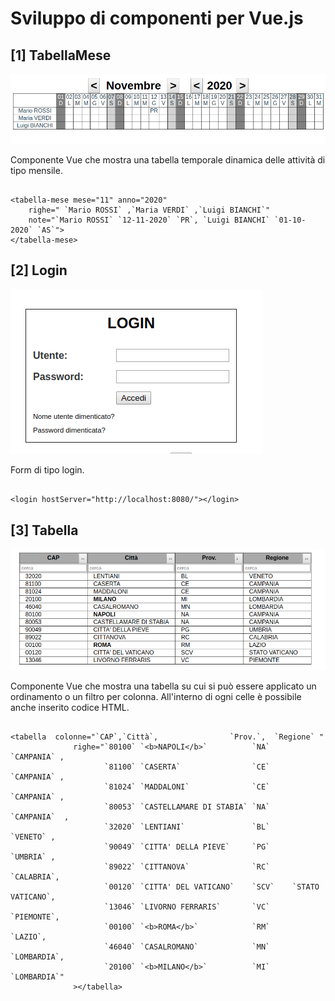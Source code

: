 # Sviluppo di componenti per Vue.js

## [1] TabellaMese

<img src="public/tabella_mese.png">

Componente Vue che mostra una tabella temporale dinamica delle attività di tipo mensile.

<pre><code>
&lt;tabella-mese mese="11" anno="2020" 
    righe=" `Mario ROSSI` ,`Maria VERDI` ,`Luigi BIANCHI`"
    note="`Mario ROSSI` `12-11-2020` `PR`, `Luigi BIANCHI` `01-10-2020` `AS`">
&lt;/tabella-mese>
</code></pre>

## [2] Login

<img src="public/login.png">

Form di tipo login.

<pre><code>
&lt;login hostServer="http://localhost:8080/">&lt;/login>
</code></pre>

## [3] Tabella

<img src="public/tabella.png">

Componente Vue che mostra una tabella su cui si può essere applicato un ordinamento o un filtro per colonna. All'interno di ogni celle è possibile anche inserito codice HTML.

<pre><code>
&lt;tabella  colonne="`CAP`,`Città`,                `Prov.`,  `Regione` "
              righe="`80100` `&lt;b>NAPOLI&lt;/b>`          `NA`     `CAMPANIA` , 
                     `81100` `CASERTA`                `CE`     `CAMPANIA` ,
                     `81024` `MADDALONI`              `CE`     `CAMPANIA` ,
                     `80053` `CASTELLAMARE DI STABIA` `NA`     `CAMPANIA`  ,
                     `32020` `LENTIANI`               `BL`     `VENETO` ,
                     `90049` `CITTA' DELLA PIEVE`     `PG`     `UMBRIA` ,
                     `89022` `CITTANOVA`              `RC`     `CALABRIA`,
                     `00120` `CITTA' DEL VATICANO`    `SCV`    `STATO VATICANO`, 
                     `13046` `LIVORNO FERRARIS`       `VC`     `PIEMONTE`, 
                     `00100` `&lt;b>ROMA&lt;/b>`            `RM`     `LAZIO`, 
                     `46040` `CASALROMANO`            `MN`     `LOMBARDIA`, 
                     `20100` `&lt;b>MILANO&lt;/b>`          `MI`     `LOMBARDIA`"
              >&lt;/tabella>
</code></pre>